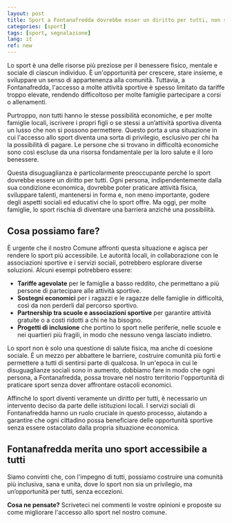 ```yaml
---
layout: post
title: Sport a Fontanafredda dovrebbe esser un diritto per tutti, non solo per chi può permetterselo
categories: [sport]
tags: [sport, segnalazione]
lang: it
ref: new
---
```


Lo sport è una delle risorse più preziose per il benessere fisico, mentale e sociale di ciascun individuo. È un'opportunità per crescere, stare insieme, e sviluppare un senso di appartenenza alla comunità. Tuttavia, a Fontanafredda, l'accesso a molte attività sportive è spesso limitato da tariffe troppo elevate, rendendo difficoltoso per molte famiglie partecipare a corsi o allenamenti.

Purtroppo, non tutti hanno le stesse possibilità economiche, e per molte famiglie locali, iscrivere i propri figli o se stessi a un’attività sportiva diventa un lusso che non si possono permettere. Questo porta a una situazione in cui l'accesso allo sport diventa una sorta di privilegio, esclusivo per chi ha la possibilità di pagare. Le persone che si trovano in difficoltà economiche sono così escluse da una risorsa fondamentale per la loro salute e il loro benessere.

Questa disuguaglianza è particolarmente preoccupante perché lo sport dovrebbe essere un diritto per tutti. Ogni persona, indipendentemente dalla sua condizione economica, dovrebbe poter praticare attività fisica, sviluppare talenti, mantenersi in forma e, non meno importante, godere degli aspetti sociali ed educativi che lo sport offre. Ma oggi, per molte famiglie, lo sport rischia di diventare una barriera anziché una possibilità.

## Cosa possiamo fare?

È urgente che il nostro Comune affronti questa situazione e agisca per rendere lo sport più accessibile. Le autorità locali, in collaborazione con le associazioni sportive e i servizi sociali, potrebbero esplorare diverse soluzioni. Alcuni esempi potrebbero essere:

- **Tariffe agevolate** per le famiglie a basso reddito, che permettano a più persone di partecipare alle attività sportive.
- **Sostegni economici** per i ragazzi e le ragazze delle famiglie in difficoltà, così da non perderli dal percorso sportivo.
- **Partnership tra scuole e associazioni sportive** per garantire attività gratuite o a costi ridotti a chi ne ha bisogno.
- **Progetti di inclusione** che portino lo sport nelle periferie, nelle scuole e nei quartieri più fragili, in modo che nessuno venga lasciato indietro.

Lo sport non è solo una questione di salute fisica, ma anche di coesione sociale. È un mezzo per abbattere le barriere, costruire comunità più forti e permettere a tutti di sentirsi parte di qualcosa. In un'epoca in cui le disuguaglianze sociali sono in aumento, dobbiamo fare in modo che ogni persona, a Fontanafredda, possa trovare nel nostro territorio l'opportunità di praticare sport senza dover affrontare ostacoli economici.

Affinché lo sport diventi veramente un diritto per tutti, è necessario un intervento deciso da parte delle istituzioni locali. I servizi sociali di Fontanafredda hanno un ruolo cruciale in questo processo, aiutando a garantire che ogni cittadino possa beneficiare delle opportunità sportive senza essere ostacolato dalla propria situazione economica.

## Fontanafredda merita uno sport accessibile a tutti

Siamo convinti che, con l'impegno di tutti, possiamo costruire una comunità più inclusiva, sana e unita, dove lo sport non sia un privilegio, ma un’opportunità per tutti, senza eccezioni.

**Cosa ne pensate?** Scriveteci nei commenti le vostre opinioni e proposte su come migliorare l'accesso allo sport nel nostro comune.

